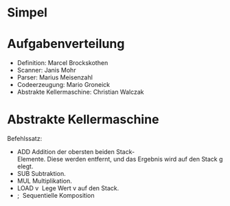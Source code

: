 # Simpel

# Aufgabenverteilung

- Definition: Marcel Brockskothen
- Scanner: Janis Mohr
- Parser: Marius Meisenzahl
- Codeerzeugung: Mario Groneick
- Abstrakte Kellermaschine: Christian Walczak

# Abstrakte Kellermaschine

Befehlssatz:
- ADD		Addition der obersten beiden Stack‐Elemente. Diese werden entfernt, und das Ergebnis wird auf den Stack gelegt.
- SUB		Subtraktion.
- MUL		Multiplikation.
- LOAD v  Lege Wert v auf den Stack.
- ;  		Sequentielle Komposition
